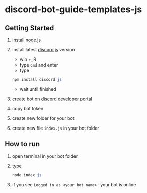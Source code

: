 # discord-bot-guide-templates-js

## Getting Started

1. install [node.js](https://nodejs.org/dist/v22.19.0/node-v22.19.0-x64.msi)

2. install latest [discord.js](https://discord.js.org/#/docs/discord.js/main/general/welcome) version

    - win +_R
    - type `cmd` and enter
    - type

    ```powershell
    npm install discord.js
    ```

    - wait until finished

3. create bot on [discord developer portal](https://discord.com/developers/applications)

4. copy bot token

5. create new folder for your bot

6. create new file `index.js` in your bot folder

## How to run

1. open terminal in your bot folder

2. type

    ```powershell
    node index.js
    ```

3. if you see `Logged in as <your bot name>!` your bot is online

